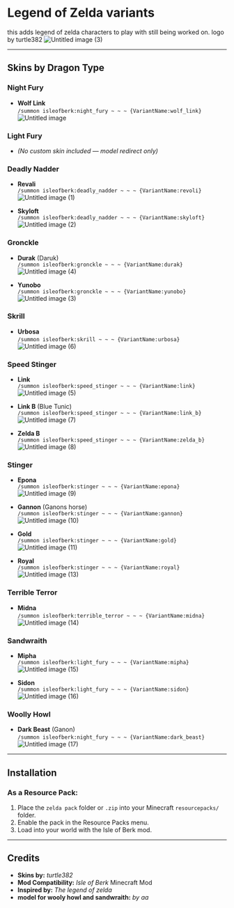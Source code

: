 # Legend of Zelda variants

this adds legend of zelda characters to play with still being worked on.
logo by turtle382
![Untitled image (3)](https://github.com/user-attachments/assets/c4a590a6-7a44-4a19-845f-30af06357d39)
 
---

## Skins by Dragon Type

### Night Fury
- **Wolf Link**  
  `/summon isleofberk:night_fury ~ ~ ~ {VariantName:wolf_link}`
![Untitled image](https://github.com/user-attachments/assets/667d38c3-d1f4-482d-a345-f73c80f940ec)






### Light Fury
- *(No custom skin included — model redirect only)*

### Deadly Nadder
- **Revali**  
  `/summon isleofberk:deadly_nadder ~ ~ ~ {VariantName:revoli}`
![Untitled image (1)](https://github.com/user-attachments/assets/90aa211c-8ccb-442b-95de-c48a59fd4813)

- **Skyloft**  
  `/summon isleofberk:deadly_nadder ~ ~ ~ {VariantName:skyloft}`
![Untitled image (2)](https://github.com/user-attachments/assets/70d667d7-0212-440b-9c49-4e553471538e)



### Gronckle
- **Durak** (Daruk)  
  `/summon isleofberk:gronckle ~ ~ ~ {VariantName:durak}`
![Untitled image (4)](https://github.com/user-attachments/assets/4013d09c-203f-4e76-9ec2-39a76d012d70)


- **Yunobo**  
  `/summon isleofberk:gronckle ~ ~ ~ {VariantName:yunobo}`
![Untitled image (3)](https://github.com/user-attachments/assets/ca3c216d-1392-48f1-b3af-18439764c1fb)



### Skrill
- **Urbosa**  
  `/summon isleofberk:skrill ~ ~ ~ {VariantName:urbosa}`
![Untitled image (6)](https://github.com/user-attachments/assets/248f53e4-4992-4ab9-a54c-b4e746e51fab)



### Speed Stinger
- **Link**  
  `/summon isleofberk:speed_stinger ~ ~ ~ {VariantName:link}`
![Untitled image (5)](https://github.com/user-attachments/assets/0c315219-9bd9-4ca6-b2b0-90333732300e)

- **Link B** (Blue Tunic)  
  `/summon isleofberk:speed_stinger ~ ~ ~ {VariantName:link_b}`
![Untitled image (7)](https://github.com/user-attachments/assets/00de5999-53d8-4c9e-9481-fc4de55e1cde)

- **Zelda B**  
  `/summon isleofberk:speed_stinger ~ ~ ~ {VariantName:zelda_b}`
![Untitled image (8)](https://github.com/user-attachments/assets/7a87b1a0-4264-41c2-b92b-db9a65a0ad49)


### Stinger
- **Epona**  
  `/summon isleofberk:stinger ~ ~ ~ {VariantName:epona}`
![Untitled image (9)](https://github.com/user-attachments/assets/57976649-2ca5-4d47-8e33-21a5b447c062)

- **Gannon** (Ganons horse)  
  `/summon isleofberk:stinger ~ ~ ~ {VariantName:gannon}`
![Untitled image (10)](https://github.com/user-attachments/assets/4d54d11f-38b1-43a9-89ae-2b44cba4538f)

- **Gold**  
  `/summon isleofberk:stinger ~ ~ ~ {VariantName:gold}`
![Untitled image (11)](https://github.com/user-attachments/assets/f4cf5219-25e6-4786-90ce-cfd6bff6ed78)

- **Royal**  
  `/summon isleofberk:stinger ~ ~ ~ {VariantName:royal}`
![Untitled image (13)](https://github.com/user-attachments/assets/59d8ed46-70d2-4102-921b-5b03dbe3a5be)


### Terrible Terror
- **Midna**  
  `/summon isleofberk:terrible_terror ~ ~ ~ {VariantName:midna}`
![Untitled image (14)](https://github.com/user-attachments/assets/bb4920ea-971f-4bf4-a4ac-7de1828356cf)


### Sandwraith
- **Mipha**  
  `/summon isleofberk:light_fury ~ ~ ~ {VariantName:mipha}`
![Untitled image (15)](https://github.com/user-attachments/assets/95f203cd-25bc-4444-b146-57a1189dfa22)

- **Sidon**  
  `/summon isleofberk:light_fury ~ ~ ~ {VariantName:sidon}`
![Untitled image (16)](https://github.com/user-attachments/assets/f114b209-10f4-43a6-bbee-2f5667d574b3)


### Woolly Howl
- **Dark Beast** (Ganon)  
  `/summon isleofberk:night_fury ~ ~ ~ {VariantName:dark_beast}`
![Untitled image (17)](https://github.com/user-attachments/assets/9c50aadb-8bd0-4f3a-9ccd-a25883b16dd4)


---

## Installation

### As a Resource Pack:
1. Place the `zelda pack` folder or `.zip` into your Minecraft `resourcepacks/` folder.
2. Enable the pack in the Resource Packs menu.
3. Load into your world with the Isle of Berk mod.


---

## Credits

- **Skins by:** *turtle382*  
- **Mod Compatibility:** *Isle of Berk* Minecraft Mod  
- **Inspired by:** *The legend of zelda*
- **model for wooly howl and sandwraith:** *by aa*
